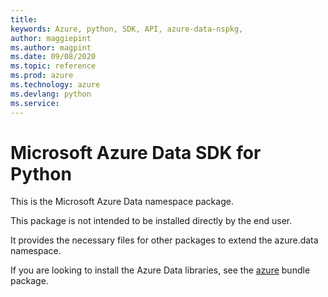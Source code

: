 ```yaml
---
title: 
keywords: Azure, python, SDK, API, azure-data-nspkg, 
author: maggiepint
ms.author: magpint
ms.date: 09/08/2020
ms.topic: reference
ms.prod: azure
ms.technology: azure
ms.devlang: python
ms.service: 
---
```


# Microsoft Azure Data SDK for Python

This is the Microsoft Azure Data namespace package.

This package is not intended to be installed directly by the end user.

It provides the necessary files for other packages to extend the
azure.data namespace.

If you are looking to install the Azure Data libraries, see the
[azure](https://pypi.python.org/pypi/azure) bundle package.


